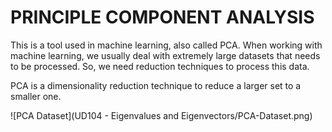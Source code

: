 # PRINCIPLE COMPONENT ANALYSIS

This is a tool used in machine learning, also called PCA. When working with machine learning, we usually deal with extremely large datasets that needs to be processed. So, we need reduction techniques to process this data.

PCA is a dimensionality reduction technique to reduce a larger set to a smaller one.

![PCA Dataset](UD104 - Eigenvalues and Eigenvectors/PCA-Dataset.png)

